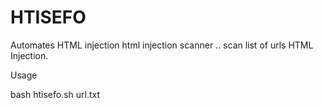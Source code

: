 # HTISEFO
Automates HTML injection
html injection scanner .. scan list of urls
HTML Injection.

Usage

bash htisefo.sh url.txt
